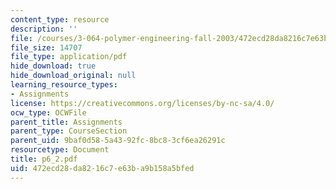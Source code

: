 ```yaml
---
content_type: resource
description: ''
file: /courses/3-064-polymer-engineering-fall-2003/472ecd28da8216c7e63ba9b158a5bfed_p6_2.pdf
file_size: 14707
file_type: application/pdf
hide_download: true
hide_download_original: null
learning_resource_types:
- Assignments
license: https://creativecommons.org/licenses/by-nc-sa/4.0/
ocw_type: OCWFile
parent_title: Assignments
parent_type: CourseSection
parent_uid: 9baf0d58-5a43-92fc-8bc8-3cf6ea26291c
resourcetype: Document
title: p6_2.pdf
uid: 472ecd28-da82-16c7-e63b-a9b158a5bfed
---
```

